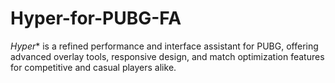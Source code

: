 # Hyper-for-PUBG-FA
*Hyper** is a refined performance and interface assistant for PUBG, offering advanced overlay tools, responsive design, and match optimization features for competitive and casual players alike.
